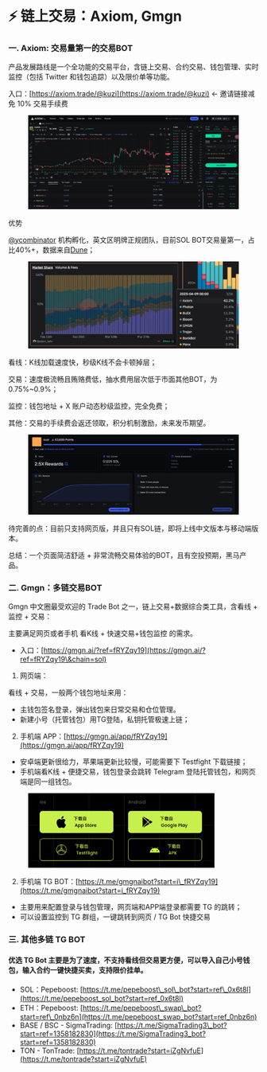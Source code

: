 # ⚡ 链上交易：Axiom, Gmgn

### 一. Axiom: 交易量第一的交易BOT

产品发展路线是一个全功能的交易平台，含链上交易、合约交易、钱包管理、实时监控（包括 Twitter 和钱包追踪）以及限价单等功能。

入口：[https://axiom.trade/@kuzi](https://axiom.trade/@kuzi)         <- 邀请链接减免 10% 交易手续费

<figure><img src=".gitbook/assets/截屏2025-04-10 15.21.59.png" alt=""><figcaption></figcaption></figure>

优势

[@ycombinator](https://x.com/ycombinator) 机构孵化，英文区明牌正规团队，目前SOL BOT交易量第一，占比40%+，数据来自[Dune](https://dune.com/adam_tehc/trading-bots-on-solana)；

<figure><img src=".gitbook/assets/截屏2025-04-10 15.17.30.png" alt=""><figcaption></figcaption></figure>

看线：K线加载速度快，秒级K线不会卡顿掉层；

交易：速度极流畅且贿赂费低，抽水费用层次低于市面其他BOT，为 0.75%\~0.9%；

监控：钱包地址 + X 账户动态秒级监控，完全免费；

其他：交易的手续费会返还领取，积分机制激励，未来发币期望。

<figure><img src=".gitbook/assets/截屏2025-04-10 15.16.36.png" alt=""><figcaption></figcaption></figure>

待完善的点：目前只支持网页版，并且只有SOL链，即将上线中文版本与移动端版本。

总结：一个页面简洁舒适 + 非常流畅交易体验的BOT，且有空投预期，黑马产品。





### 二. Gmgn：多链交易BOT

Gmgn 中文圈最受欢迎的 Trade Bot 之一，链上交易+数据综合类工具，含看线 + 监控 + 交易：

主要满足网页或者手机 看K线 + 快速交易+钱包监控 的需求。

* 入口：[https://gmgn.ai/?ref=fRYZqy19](https://gmgn.ai/?ref=fRYZqy19\&chain=sol)



1. 网页端：

看线 + 交易，一般两个钱包地址来用：

* 主钱包签名登录，弹出钱包来日常交易和仓位管理。
* 新建小号（托管钱包）用TG登陆，私钥托管极速上链；



2. 手机端 APP：[https://gmgn.ai/app/fRYZqy19](https://gmgn.ai/app/fRYZqy19)

* 安卓端更新很给力，苹果端更新比较慢，可能需要下 Testfight 下载链接；
* 手机端看K线 + 便捷交易，钱包登录会跳转 Telegram 登陆托管钱包，和网页端是同一组钱包。

<figure><img src=".gitbook/assets/截屏2025-01-06 16.31.20.png" alt="" width="375"><figcaption></figcaption></figure>

2. 手机端 TG BOT：[https://t.me/gmgnaibot?start=i\_fRYZqy19](https://t.me/gmgnaibot?start=i_fRYZqy19)

* 主要用来配置登录与钱包管理，网页端和APP端登录都需要 TG 的跳转；
* 可以设置监控到 TG 群组，一键跳转到网页 / TG Bot 快捷交易



### 三. 其他多链 TG BOT

#### 优选 TG Bot 主要是为了速度，不支持看线但交易更方便，可以导入自己小号钱包，输入合约一键快捷买卖，支持限价挂单。

* SOL：Pepeboost: [https://t.me/pepeboost\_sol\_bot?start=ref\_0x6t8l](https://t.me/pepeboost_sol_bot?start=ref_0x6t8l)
* ETH：Pepeboost: [https://t.me/pepeboost\_swap\_bot?start=ref\_0nbz6n](https://t.me/pepeboost_swap_bot?start=ref_0nbz6n)
* BASE / BSC - SigmaTrading: [https://t.me/SigmaTrading3\_bot?start=ref=1358182830](https://t.me/SigmaTrading3_bot?start=ref=1358182830)
* TON - TonTrade: [https://t.me/tontrade?start=iZgNvfuE](https://t.me/tontrade?start=iZgNvfuE)

